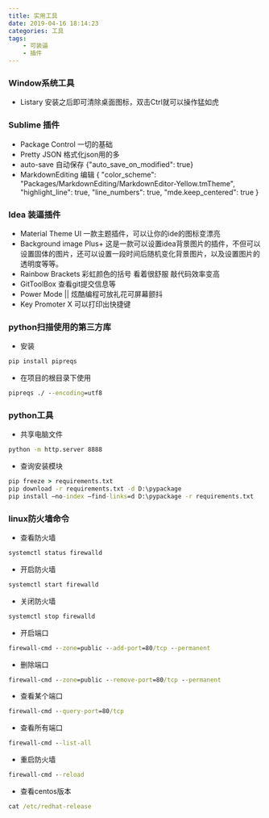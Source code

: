 ```yaml
---
title: 实用工具
date: 2019-04-16 18:14:23
categories: 工具
tags:
    - 可装逼
    - 插件
---
```


### Window系统工具

* Listary 安装之后即可清除桌面图标，双击Ctrl就可以操作猛如虎

### Sublime 插件

* Package Control 一切的基础
* Pretty JSON 格式化json用的多
* auto-save 自动保存
{"auto_save_on_modified": true}
* MarkdownEditing 编辑
{
    "color_scheme": "Packages/MarkdownEditing/MarkdownEditor-Yellow.tmTheme",
    "highlight_line": true,
    "line_numbers": true,
    "mde.keep_centered": true
}

### Idea 装逼插件

* Material Theme UI 一款主题插件，可以让你的ide的图标变漂亮
* Background image Plus+ 这是一款可以设置idea背景图片的插件，不但可以设置固体的图片，还可以设置一段时间后随机变化背景图片，以及设置图片的透明度等等。
* Rainbow Brackets 彩虹颜色的括号 看着很舒服 敲代码效率变高
* GitToolBox 查看git提交信息等
* Power Mode || 炫酷编程可放礼花可屏幕颤抖
* Key Promoter X 可以打印出快捷键

### python扫描使用的第三方库

* 安装
``` cmd
pip install pipreqs
```
* 在项目的根目录下使用
``` cmd
pipreqs ./ --encoding=utf8
```

### python工具

* 共享电脑文件
``` cmd
python -m http.server 8888 
```
* 查询安装模块
``` cmd
pip freeze > requirements.txt
pip download -r requirements.txt -d D:\pypackage
pip install –no-index –find-links=d D:\pypackage -r requirements.txt
```

### linux防火墙命令
* 查看防火墙
``` cmd
systemctl status firewalld
```
* 开启防火墙
``` cmd
systemctl start firewalld
```
* 关闭防火墙
``` cmd
systemctl stop firewalld
```
* 开启端口 
``` cmd
firewall-cmd --zone=public --add-port=80/tcp --permanent
```
* 删除端口
``` cmd
firewall-cmd --zone=public --remove-port=80/tcp --permanent
```
* 查看某个端口 
``` cmd
firewall-cmd --query-port=80/tcp 
```
* 查看所有端口
``` cmd
firewall-cmd --list-all
```
* 重启防火墙 
``` cmd
firewall-cmd --reload
```
* 查看centos版本
``` cmd
cat /etc/redhat-release
```
